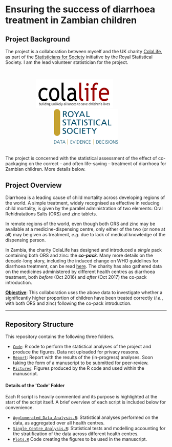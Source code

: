 # Ensuring the success of diarrhoea treatment in Zambian children


## Project Background
The project is a collaboration between myself and the UK charity [ColaLife](https://www.colalife.org/), as part of the [Statisticians for Society](https://rss.org.uk/membership/volunteering-and-promoting/statisticians-for-society-initiative/) initiative by the Royal Statistical Society. I am the lead volunteer statistician for the project.

</br>
<p align="center">
<img src='Pictures/Logos/ColaLife_logo.jpg' width='240' height='90'> 
&emsp; &emsp; &emsp; &emsp;
<img src='Pictures/Logos/RSS_logo.png' width='200'>
</p>
</br>
The project is concerned with the statistical assessment of the effect of co-packaging on the correct &ndash; and often life-saving &ndash; treatment of diarrhoea for Zambian children. More details below.


## Project Overview

Diarrhoea is a leading cause of child mortality across developing regions of the world. 
A simple treatment, widely recognised as effective in reducing child mortality, 
is given by the parallel administration of two elements: Oral Rehidratations Salts (ORS) and zinc tablets. 

In remote regions of the world, even though both ORS and zinc may be available at a medicine-dispensing centre, only either of the two (or none at all) may be given as treatment, _e.g._ due to lack of medical knowledge of the dispensing person.

In Zambia, the charity ColaLife has designed and introduced a _single_ pack containing both ORS and zinc: the ***co-pack***.
Many more details on the decade-long story, including the induced change on WHO guidelines for diarrhoea treatment, can be read [here](https://www.colalife.org/). 
The charity has also gathered data on the medicines administered by different health centres as diarrhoea treatment, both *before* (Oct 2016) and *after* (Oct 2017) the co-pack introduction.

<ins>**Objective**</ins>:
This collaboration uses the above data to investigate whether a significantly higher proportion of children have been treated correctly (_i.e._, with both ORS and zinc) following the co-pack introduction.

<!---
[^1]: Many more details on the decade-long story, including the induced change on WHO guidelines for diarrhoea treatment, can be read [here](https://www.colalife.org/). 
--->

***

## Repository Structure
   This repository contains the following three folders.
   * [`Code`](https://github.com/dario-domi/Diarrhoea-Treatment-in-Zambia/tree/master/Code): R code to perform the statistical analyses of the project and produce the figures. Data not uploaded for privacy reasons.
   * [`Report`](https://github.com/dario-domi/Diarrhoea-Treatment-in-Zambia/tree/master/Report): Report with the results of the (in-progress) analyses. Soon taking the form of a manuscript to be submitted for peer-review.
   * [`Pictures`](https://github.com/dario-domi/Diarrhoea-Treatment-in-Zambia/tree/master/Pictures): Figures produced by the R code and used within the manuscript.



#### Details of the 'Code' Folder
Each R script is heavily commented and its purpose is highlighted at the start of the script itself. A brief overview of each script is included below for convenience.  
* [`Agglomerated_Data_Analysis.R`](https://github.com/dario-domi/Diarrhoea-Treatment-in-Zambia/blob/master/Code/Agglomerated_Data_Analysis.R): Statistical analyses performed on the data, as aggregated over all health centres.   
* [`Single_Centre_Analysis.R`](https://github.com/dario-domi/Diarrhoea-Treatment-in-Zambia/blob/master/Code/Single_Centre_Analysis.R): Statistical tests and modelling accounting for the stratification of the data across different health centres.   
* [`Plots.R`](https://github.com/dario-domi/Diarrhoea-Treatment-in-Zambia/blob/master/Code/Plots.R) Code creating the figures to be used in the manuscript.
